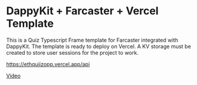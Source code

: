 # DappyKit + Farcaster + Vercel Template

This is a Quiz Typescript Frame template for Farcaster integrated with DappyKit. The template is ready to deploy on Vercel. A KV storage must be created to store user sessions for the project to work.

https://ethquiizopp.vercel.app/api

[Video](https://github.com/Punishde/ethquizopp/raw/main/Video.mp4)
